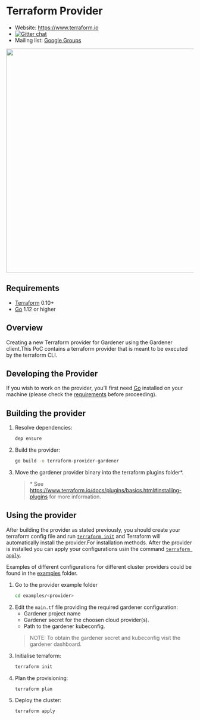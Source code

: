 
Terraform Provider
==================

- Website: https://www.terraform.io
- [![Gitter chat](https://badges.gitter.im/hashicorp-terraform/Lobby.png)](https://gitter.im/hashicorp-terraform/Lobby)
- Mailing list: [Google Groups](http://groups.google.com/group/terraform-tool)

<img src="https://cdn.rawgit.com/hashicorp/terraform-website/master/content/source/assets/images/logo-hashicorp.svg" width="600px">

Requirements
------------

- [Terraform](https://www.terraform.io/downloads.html) 0.10+
- [Go](https://golang.org/doc/install) 1.12 or higher

## Overview
Creating a new Terraform provider for Gardener using the Gardener client.This PoC contains a terraform provider that is meant to be executed by the terraform CLI.

Developing the Provider
---------------------

If you wish to work on the provider, you'll first need [Go](http://www.golang.org) installed on your machine (please check the [requirements](https://github.com/kyma-incubator/terraform-provider-gardener#requirements) before proceeding).


Building the provider
---------------------------

1. Resolve dependencies:
    ```bash
    dep ensure
    ```
2. Build the provider:
    ```bash
    go build -o terraform-provider-gardener
    ```
3. Move the gardener provider binary into the terraform plugins folder*.
    >\* See https://www.terraform.io/docs/plugins/basics.html#installing-plugins for more information.

Using the provider
---------------------------
After building the provider as stated previously, you should create your terraform config file and run [`terraform init`](https://www.terraform.io/docs/commands/init.html) and Terraform will automatically install the provider.For installation methods. After the provider is installed you can apply your configurations usin the command [`terraform apply`](https://www.terraform.io/docs/commands/apply.html).

Examples of different configurations for different cluster providers could be found in the [examples](https://github.com/kyma-incubator/terraform-provider-gardener/tree/master/examples) folder.
1. Go to the provider example folder
    ```bash
    cd examples/<provider>
    ```
2. Edit the `main.tf` file providing the required gardener configuration:
    - Gardener project name
    - Gardener secret for the choosen cloud provider(s).
    - Path to the gardener kubeconfig.
    > NOTE: To obtain the gardener secret and kubeconfig visit the gardener dashboard.
3. Initialise terraform:
    ```bash
    terraform init
    ```
4. Plan the provisioning:
    ```bash
    terraform plan
    ```
5. Deploy the cluster:
    ```bash
    terraform apply
    ```
